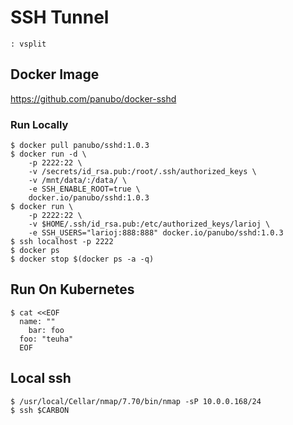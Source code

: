 # SSH Tunnel
    : vsplit
  
## Docker Image
https://github.com/panubo/docker-sshd

### Run Locally
    $ docker pull panubo/sshd:1.0.3
    $ docker run -d \
        -p 2222:22 \
        -v /secrets/id_rsa.pub:/root/.ssh/authorized_keys \
        -v /mnt/data/:/data/ \
        -e SSH_ENABLE_ROOT=true \
        docker.io/panubo/sshd:1.0.3
    $ docker run \
        -p 2222:22 \
        -v $HOME/.ssh/id_rsa.pub:/etc/authorized_keys/larioj \
        -e SSH_USERS="larioj:888:888" docker.io/panubo/sshd:1.0.3
    $ ssh localhost -p 2222
    $ docker ps
    $ docker stop $(docker ps -a -q)

## Run On Kubernetes
    $ cat <<EOF
      name: ""
        bar: foo
      foo: "teuha"
      EOF

## Local ssh
    $ /usr/local/Cellar/nmap/7.70/bin/nmap -sP 10.0.0.168/24
    $ ssh $CARBON
